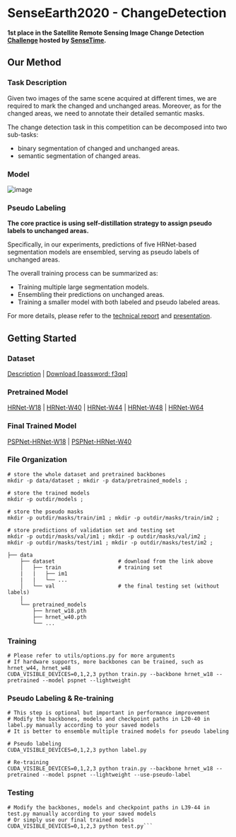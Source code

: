 # SenseEarth2020 - ChangeDetection

**1st place in the Satellite Remote Sensing Image Change Detection 
[Challenge](https://rs.sensetime.com/competition/index.html#/info) 
hosted by [SenseTime](https://www.sensetime.com/cn).**

## Our Method

### Task Description

Given two images of the same scene acquired at different times, we are required to mark the changed 
and unchanged areas. Moreover, as for the changed areas, we need to annotate their detailed semantic masks. 

The change detection task in this competition can be decomposed into two sub-tasks:
* binary segmentation of changed and unchanged areas.
* semantic segmentation of changed areas.

### Model

![image](https://github.com/LiheYoung/SenseEarth2020-ChangeDetection/blob/master/docs/pipeline.png)

### Pseudo Labeling

**The core practice is using self-distillation strategy to assign pseudo labels to unchanged areas.**

Specifically, in our experiments, predictions of five HRNet-based segmentation models are ensembled, 
serving as pseudo labels of unchanged areas. 

The overall training process can be summarized as:

* Training multiple large segmentation models.
* Ensembling their predictions on unchanged areas.
* Training a smaller model with both labeled and pseudo labeled areas.

For more details, please refer to the 
[technical report](https://github.com/LiheYoung/SenseEarth2020-ChangeDetection/blob/master/docs/technical%20report.pdf) 
and [presentation](https://github.com/LiheYoung/SenseEarth2020-ChangeDetection/blob/master/docs/presentation.pptx).



## Getting Started

### Dataset
[Description](https://rs.sensetime.com/competition/index.html#/data) | [Download [password: f3qq]](https://pan.baidu.com/s/1Yg90vlAiKezSoxH7WEoV6g) 

### Pretrained Model
[HRNet-W18](https://drive.google.com/file/d/1LHVq88dh4uRiq7pGbb-ZFoP8Na-XRUU2/view?usp=sharing) | [HRNet-W40](https://drive.google.com/file/d/1kyjB_FwYqTwe4B1Cj8my0SLQ9eUQA8nn/view?usp=sharing) | [HRNet-W44](https://drive.google.com/file/d/1ZHFHSrsL-Qoq-fzS7XoPayyQ_20V3RZ0/view?usp=sharing) | [HRNet-W48](https://drive.google.com/file/d/1o9ATkRkD2rVm4MMXY7HP3zNVWdB_jd0I/view?usp=sharing) | [HRNet-W64](https://drive.google.com/file/d/18aZW7Kja2WnzDT0IsvFAGUQktgv81Zd4/view?usp=sharing)

### Final Trained Model
[PSPNet-HRNet-W18](https://drive.google.com/file/d/1xRoltAyFjT7DxvuxS5WGdjG0YOlIG8i6/view?usp=sharing) | [PSPNet-HRNet-W40](https://drive.google.com/file/d/1QKQ_gAoyA_ysFWj5kDO_TlPnGJKOUyYf/view?usp=sharing)

### File Organization
```
# store the whole dataset and pretrained backbones
mkdir -p data/dataset ; mkdir -p data/pretrained_models ;

# store the trained models
mkdir -p outdir/models ; 

# store the pseudo masks
mkdir -p outdir/masks/train/im1 ; mkdir -p outdir/masks/train/im2 ;

# store predictions of validation set and testing set
mkdir -p outdir/masks/val/im1 ; mkdir -p outdir/masks/val/im2 ;
mkdir -p outdir/masks/test/im1 ; mkdir -p outdir/masks/test/im2 ;

├── data
    ├── dataset                    # download from the link above
    │   ├── train                  # training set
    |   |   ├── im1
    |   |   └── ...
    │   └── val                    # the final testing set (without labels)
    |
    └── pretrained_models
        ├── hrnet_w18.pth
        ├── hrnet_w40.pth
        └── ...
```

### Training
```
# Please refer to utils/options.py for more arguments
# If hardware supports, more backbones can be trained, such as hrnet_w44, hrnet_w48
CUDA_VISIBLE_DEVICES=0,1,2,3 python train.py --backbone hrnet_w18 --pretrained --model pspnet --lightweight
```

### Pseudo Labeling & Re-training 
```
# This step is optional but important in performance improvement
# Modify the backbones, models and checkpoint paths in L20-40 in label.py manually according to your saved models
# It is better to ensemble multiple trained models for pseudo labeling

# Pseudo labeling
CUDA_VISIBLE_DEVICES=0,1,2,3 python label.py

# Re-training
CUDA_VISIBLE_DEVICES=0,1,2,3 python train.py --backbone hrnet_w18 --pretrained --model pspnet --lightweight --use-pseudo-label
```

### Testing
```
# Modify the backbones, models and checkpoint paths in L39-44 in test.py manually according to your saved models
# Or simply use our final trained models
CUDA_VISIBLE_DEVICES=0,1,2,3 python test.py```

